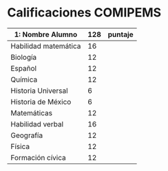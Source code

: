 # Calificaciones COMIPEMS

| 1: Nombre Alumno     | 128  | puntaje |
| -------------------- | ---- | ------- |
| Habilidad matemática | 16   |         |
| Biología             | 12   |         |
| Español              | 12   |         |
| Química              | 12   |         |
| Historia Universal   | 6    |         |
| Historia de México   | 6    |         |
| Matemáticas          | 12   |         |
| Habilidad verbal     | 16   |         |
| Geografía            | 12   |         |
| Física               | 12   |         |
| Formación cívica     | 12   |         |

